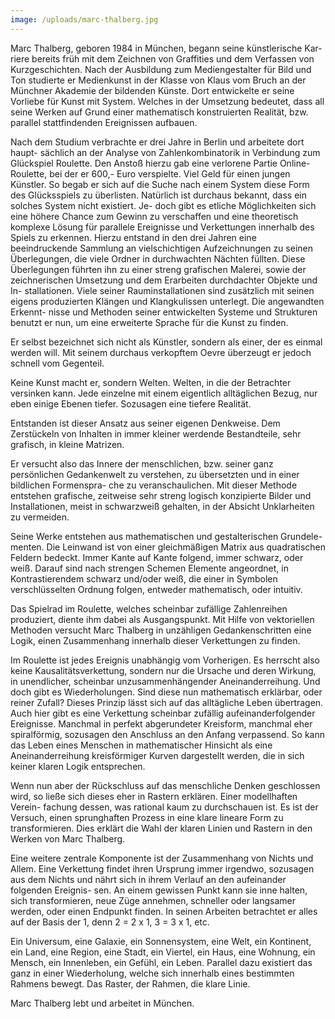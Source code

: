 ```yaml
---
image: /uploads/marc-thalberg.jpg
---
```

Marc Thalberg, geboren 1984 in München, begann seine künstlerische Kar- riere bereits früh mit dem Zeichnen von Graffities und dem Verfassen von Kurzgeschichten. Nach der Ausbildung zum Mediengestalter für Bild und Ton studierte er Medienkunst in der Klasse von Klaus vom Bruch an der Münchner Akademie der bildenden Künste. Dort entwickelte er seine Vorliebe für Kunst mit System. Welches in der Umsetzung bedeutet, dass all seine Werken auf Grund einer mathematisch konstruierten Realität, bzw. parallel stattfindenden Ereignissen aufbauen.

Nach dem Studium verbrachte er drei Jahre in Berlin und arbeitete dort haupt- sächlich an der Analyse von Zahlenkombinatorik in Verbindung zum Glückspiel Roulette. Den Anstoß hierzu gab eine verlorene Partie Online-Roulette, bei der er 600,- Euro verspielte. Viel Geld für einen jungen Künstler. So begab er sich auf die Suche nach einem System diese Form des Glücksspiels zu überlisten. Natürlich ist durchaus bekannt, dass ein solches System nicht existiert. Je- doch gibt es etliche Möglichkeiten sich eine höhere Chance zum Gewinn zu verschaffen und eine theoretisch komplexe Lösung für parallele Ereignisse und Verkettungen innerhalb des Spiels zu erkennen. Hierzu entstand in den drei Jahren eine beeindruckende Sammlung an vielschichtigen Aufzeichnungen zu seinen Überlegungen, die viele Ordner in durchwachten Nächten füllten. Diese Überlegungen führten ihn zu einer streng grafischen Malerei, sowie der zeichnerischen Umsetzung und dem Erarbeiten durchdachter Objekte und In- stallationen. Viele seiner Rauminstallationen sind zusätzlich mit seinen eigens produzierten Klängen und Klangkulissen unterlegt. Die angewandten Erkennt- nisse und Methoden seiner entwickelten Systeme und Strukturen benutzt er nun, um eine erweiterte Sprache für die Kunst zu finden.

Er selbst bezeichnet sich nicht als Künstler, sondern als einer, der es einmal werden will. Mit seinem durchaus verkopftem Oevre überzeugt er jedoch schnell vom Gegenteil.

Keine Kunst macht er, sondern Welten. Welten, in die der Betrachter versinken kann. Jede einzelne mit einem eigentlich alltäglichen Bezug, nur eben einige Ebenen tiefer. Sozusagen eine tiefere Realität.

Entstanden ist dieser Ansatz aus seiner eigenen Denkweise. Dem Zerstückeln von Inhalten in immer kleiner werdende Bestandteile, sehr grafisch, in kleine Matrizen.

Er versucht also das Innere der menschlichen, bzw. seiner ganz persönlichen Gedankenwelt zu verstehen, zu übersetzten und in einer bildlichen Formenspra- che zu veranschaulichen. Mit dieser Methode entstehen grafische, zeitweise sehr streng logisch konzipierte Bilder und Installationen, meist in schwarzweiß gehalten, in der Absicht Unklarheiten zu vermeiden.

Seine Werke entstehen aus mathematischen und gestalterischen Grundele- menten. Die Leinwand ist von einer gleichmäßigen Matrix aus quadratischen Feldern bedeckt. Immer Kante auf Kante folgend, immer schwarz, oder weiß. Darauf sind nach strengen Schemen Elemente angeordnet, in Kontrastierendem schwarz und/oder weiß, die einer in Symbolen verschlüsselten Ordnung folgen, entweder mathematisch, oder intuitiv.

Das Spielrad im Roulette, welches scheinbar zufällige Zahlenreihen produziert, diente ihm dabei als Ausgangspunkt. Mit Hilfe von vektoriellen Methoden versucht Marc Thalberg in unzähligen Gedankenschritten eine Logik, einen Zusammenhang innerhalb dieser Verkettungen zu finden.

Im Roulette ist jedes Ereignis unabhängig vom Vorherigen. Es herrscht also keine Kausalitätsverkettung, sondern nur die Ursache und deren Wirkung, in unendlicher, scheinbar unzusammenhängender Aneinanderreihung. Und doch gibt es Wiederholungen. Sind diese nun mathematisch erklärbar, oder reiner Zufall? Dieses Prinzip lässt sich auf das alltägliche Leben übertragen. Auch hier gibt es eine Verkettung scheinbar zufällig aufeinanderfolgender Ereignisse. Manchmal in perfekt abgerundeter Kreisform, manchmal eher spiralförmig, sozusagen den Anschluss an den Anfang verpassend. So kann das Leben eines Menschen in mathematischer Hinsicht als eine Aneinanderreihung kreisförmiger Kurven dargestellt werden, die in sich keiner klaren Logik entsprechen.

Wenn nun aber der Rückschluss auf das menschliche Denken geschlossen wird, so ließe sich dieses eher in Rastern erklären. Einer modellhaften Verein- fachung dessen, was rational kaum zu durchschauen ist. Es ist der Versuch, einen sprunghaften Prozess in eine klare lineare Form zu transformieren. Dies erklärt die Wahl der klaren Linien und Rastern in den Werken von Marc Thalberg.

Eine weitere zentrale Komponente ist der Zusammenhang von Nichts und Allem. Eine Verkettung findet ihren Ursprung immer irgendwo, sozusagen aus dem Nichts und nährt sich in ihrem Verlauf an den aufeinander folgenden Ereignis- sen. An einem gewissen Punkt kann sie inne halten, sich transformieren, neue Züge annehmen, schneller oder langsamer werden, oder einen Endpunkt finden. In seinen Arbeiten betrachtet er alles auf der Basis der 1, denn 2 = 2 x 1, 3 = 3 x 1, etc.

Ein Universum, eine Galaxie, ein Sonnensystem, eine Welt, ein Kontinent, ein Land, eine Region, eine Stadt, ein Viertel, ein Haus, eine Wohnung, ein Mensch, ein Innenleben, ein Gefühl, ein Leben. Parallel dazu existiert das ganz in einer Wiederholung, welche sich innerhalb eines bestimmten Rahmens bewegt. Das Raster, der Rahmen, die klare Linie.

Marc Thalberg lebt und arbeitet in München.
